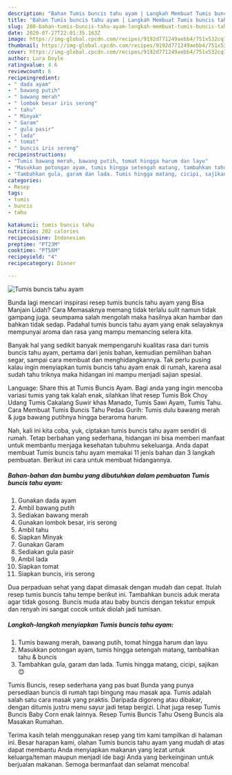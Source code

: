 ```yaml
---
description: "Bahan Tumis buncis tahu ayam | Langkah Membuat Tumis buncis tahu ayam Yang Menggugah Selera"
title: "Bahan Tumis buncis tahu ayam | Langkah Membuat Tumis buncis tahu ayam Yang Menggugah Selera"
slug: 280-bahan-tumis-buncis-tahu-ayam-langkah-membuat-tumis-buncis-tahu-ayam-yang-menggugah-selera
date: 2020-07-27T22:01:35.163Z
image: https://img-global.cpcdn.com/recipes/9192d771249aebb4/751x532cq70/tumis-buncis-tahu-ayam-foto-resep-utama.jpg
thumbnail: https://img-global.cpcdn.com/recipes/9192d771249aebb4/751x532cq70/tumis-buncis-tahu-ayam-foto-resep-utama.jpg
cover: https://img-global.cpcdn.com/recipes/9192d771249aebb4/751x532cq70/tumis-buncis-tahu-ayam-foto-resep-utama.jpg
author: Lura Doyle
ratingvalue: 4.6
reviewcount: 6
recipeingredient:
- " dada ayam"
- " bawang putih"
- " bawang merah"
- " lombok besar iris serong"
- " tahu"
- " Minyak"
- " Garam"
- " gula pasir"
- " lada"
- " tomat"
- " buncis iris serong"
recipeinstructions:
- "Tumis bawang merah, bawang putih, tomat hingga harum dan layu"
- "Masukkan potongan ayam, tumis hingga setengah matang, tambahkan tahu &amp; buncis"
- "Tambahkan gula, garam dan lada. Tumis hingga matang, cicipi, sajikan 😊"
categories:
- Resep
tags:
- tumis
- buncis
- tahu

katakunci: tumis buncis tahu 
nutrition: 202 calories
recipecuisine: Indonesian
preptime: "PT23M"
cooktime: "PT58M"
recipeyield: "4"
recipecategory: Dinner

---
```



![Tumis buncis tahu ayam](https://img-global.cpcdn.com/recipes/9192d771249aebb4/751x532cq70/tumis-buncis-tahu-ayam-foto-resep-utama.jpg)

Bunda lagi mencari inspirasi resep tumis buncis tahu ayam yang Bisa Manjain Lidah? Cara Memasaknya memang tidak terlalu sulit namun tidak gampang juga. seumpama salah mengolah maka hasilnya akan hambar dan bahkan tidak sedap. Padahal tumis buncis tahu ayam yang enak selayaknya mempunyai aroma dan rasa yang mampu memancing selera kita.

Banyak hal yang sedikit banyak mempengaruhi kualitas rasa dari tumis buncis tahu ayam, pertama dari jenis bahan, kemudian pemilihan bahan segar, sampai cara membuat dan menghidangkannya. Tak perlu pusing kalau ingin menyiapkan tumis buncis tahu ayam enak di rumah, karena asal sudah tahu triknya maka hidangan ini mampu menjadi sajian spesial.

Language: Share this at Tumis Buncis Ayam. Bagi anda yang ingin mencoba variasi tumis yang tak kalah enak, silahkan lihat resep Tumis Bok Choy Udang Tumis Cakalang Suwir khas Manado, Tumis Sawi Ayam, Tumis Tahu. Cara Membuat Tumis Buncis Tahu Pedas Gurih: Tumis dulu bawang merah &amp; juga bawang putihnya hingga beraroma harum.


Nah, kali ini kita coba, yuk, ciptakan tumis buncis tahu ayam sendiri di rumah. Tetap berbahan yang sederhana, hidangan ini bisa memberi manfaat untuk membantu menjaga kesehatan tubuhmu sekeluarga. Anda dapat membuat Tumis buncis tahu ayam memakai 11 jenis bahan dan 3 langkah pembuatan. Berikut ini cara untuk membuat hidangannya.

<!--inarticleads1-->

##### Bahan-bahan dan bumbu yang dibutuhkan dalam pembuatan Tumis buncis tahu ayam:

1. Gunakan  dada ayam
1. Ambil  bawang putih
1. Sediakan  bawang merah
1. Gunakan  lombok besar, iris serong
1. Ambil  tahu
1. Siapkan  Minyak
1. Gunakan  Garam
1. Sediakan  gula pasir
1. Ambil  lada
1. Siapkan  tomat
1. Siapkan  buncis, iris serong


Dua perpaduan sehat yang dapat dimasak dengan mudah dan cepat. Itulah resep tumis buncis tahu tempe berikut ini. Tambahkan buncis aduk merata agar tidak gosong. Buncis muda atau baby buncis dengan tekstur empuk dan renyah ini sangat cocok untuk diolah jadi tumisan. 

<!--inarticleads2-->

##### Langkah-langkah menyiapkan Tumis buncis tahu ayam:

1. Tumis bawang merah, bawang putih, tomat hingga harum dan layu
1. Masukkan potongan ayam, tumis hingga setengah matang, tambahkan tahu &amp; buncis
1. Tambahkan gula, garam dan lada. Tumis hingga matang, cicipi, sajikan 😊


Tumis Buncis, resep sederhana yang pas buat Bunda yang punya persediaan buncis di rumah tapi bingung mau masak apa. Tumis adalah salah satu cara masak yang praktis. Daripada digoreng atau dibakar, dengan ditumis justru menu sayur jadi tetap bergizi. Lihat juga resep Tumis Buncis Baby Corn enak lainnya. Resep Tumis Buncis Tahu Oseng Buncis ala Masakan Rumahan. 

Terima kasih telah menggunakan resep yang tim kami tampilkan di halaman ini. Besar harapan kami, olahan Tumis buncis tahu ayam yang mudah di atas dapat membantu Anda menyiapkan makanan yang lezat untuk keluarga/teman maupun menjadi ide bagi Anda yang berkeinginan untuk berjualan makanan. Semoga bermanfaat dan selamat mencoba!
